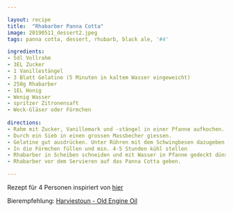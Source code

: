 ```yaml
---

layout: recipe
title:  "Rhabarber Panna Cotta"
image: 20190511_dessert2.jpeg
tags: panna cotta, dessert, rhubarb, black ale, '#4'

ingredients:
- 5dl Vollrahm
- 3EL Zucker
- 1 Vanillestängel
- 3 Blatt Gelatine (5 Minuten in kaltem Wasser eingeweicht)
- 250g Rhabarber
- 1EL Honig
- Wenig Wasser
- spritzer Zitronensaft
- Weck-Gläser oder Förmchen
 
directions:
- Rahm mit Zucker, Vanillemark und -stängel in einer Pfanne aufkochen.
- Durch ein Sieb in einen grossen Massbecher giessen.
- Gelatine gut ausdrücken. Unter Rühren mit dem Schwingbesen dazugeben.
- In die Förmchen füllen und min. 4-5 Stunden kühl stellen
- Rhabarber in Scheiben schneiden und mit Wasser in Pfanne gedeckt dünsten bis er weich ist. Honig und Zitronensaft zugeben und abschmecken.
- Rhabarber vor dem Servieren auf das Panna Cotta geben.

---
```


Rezept für 4 Personen inspiriert von [hier](https://www.swissmilk.ch/de/rezepte-kochideen/rezepte/HWL_CFuM2001_11/panna-cotta-rahmkoepfli/)

Bierempfehlung: [Harviestoun - Old Engine Oil](https://harviestoun.com/product/old-engine-oil-craft-stout/)
